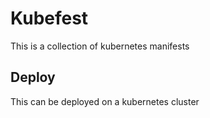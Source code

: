 # Kubefest

This is a collection of kubernetes manifests

## Deploy

This can be deployed on a kubernetes cluster
